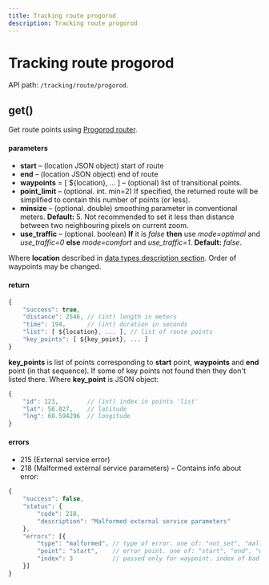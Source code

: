 ```yaml
---
title: Tracking route progorod
description: Tracking route progorod
---
```


# Tracking route progorod

API path: `/tracking/route/progorod`.


## get()
Get route points using [Progorod router](https://giswiki.tmcrussia.com/index.php?title=%D0%9C%D0%B0%D1%80%D1%88%D1%80%D1%83%D1%82%D0%B8%D0%B7%D0%B0%D1%86%D0%B8%D1%8F).

#### parameters
*   **start** – (location JSON object) start of route
*   **end** – (location JSON object) end of route
*   **waypoints** = \[ ${location}, ... \] – (optional) list of transitional points.
*   **point_limit** – (optional. int. min=2) If specified, the returned route will be simplified to contain this number of points (or less).
*   **minsize** – (optional. double) smoothing parameter in conventional meters. **Default:** 5\. Not recommended to set it less than distance between two neighbouring pixels on current zoom.
*   **use_traffic** – (optional. boolean) **If** it is _false_ **then** use _mode=optimal_ and _use\_traffic=0_ **else** _mode=comfort_ and _use\_traffic=1_. **Default:** _false_.

Where **location** described in [data types description section](../../../getting-started.md#data-types). Order of waypoints may be changed.

#### return
```js
{
    "success": true,
    "distance": 2546, // (int) length in meters
    "time": 194,      // (int) duration in seconds
    "list": [ ${location}, ... ], // list of route points
    "key_points": [ ${key_point}, ... ] 
}
```

**key_points** is list of points corresponding to **start** point, **waypoints** and **end** point (in that sequence). If some of key points not found then they don't listed there. Where **key_point** is JSON object:
```js
{
    "id": 123,        // (int) index in points 'list'
    "lat": 56.827,    // latitude
    "lng": 60.594296  // longitude
}
```

#### errors

*   215 (External service error)
*   218 (Malformed external service parameters) – Contains info about error:
```js
{
    "success": false,
    "status": {
        "code": 218,
        "description": "Malformed external service parameters"
    },
    "errors": [{
        "type": "malformed", // type of error. one of: "not_set", "malformed" and "isolated"
        "point": "start",    // error point. one of: "start", "end", "waypoint" and "all"
        "index": 3           // passed only for waypoint. index of bad point in waypoints array
    }]
}
```
